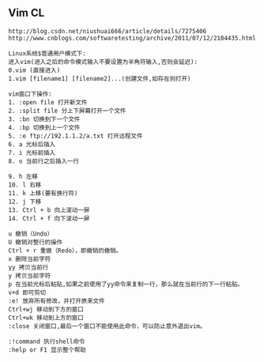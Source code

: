 ## Vim CL
    http://blog.csdn.net/niushuai666/article/details/7275406
    http://www.cnblogs.com/softwaretesting/archive/2011/07/12/2104435.html

    Linux系统$普通用户模式下:
    进入vim(进入之后的命令模式输入不要设置为半角符输入,否则会延迟):
    0.vim (直接进入)
    1.vim [filename1] [filename2]...(创建文件,如存在则打开)

    vim窗口下操作:
    1. :open file 打开新文件
    2. :split file 分上下屏幕打开一个文件
    3. :bn 切换到下一个文件
    4. :bp 切换到上一个文件
    5. :e ftp://192.1.1.2/a.txt 打开远程文件
    6. a 光标后插入
    7. i 光标前插入
    8. o 当前行之后插入一行

    9. h 左移
    10. l 右移
    11. k 上移(要有换行符)
    12. j 下移
    13. Ctrl + b 向上滚动一屏
    14. Ctrl + f 向下滚动一屏

    u 撤销（Undo）
    U 撤销对整行的操作
    Ctrl + r 重做（Redo），即撤销的撤销。
    x 删除当前字符
    yy 拷贝当前行
    y 拷贝当前字符
    p 在当前光标后粘贴,如果之前使用了yy命令来复制一行，那么就在当前行的下一行粘贴。
    v+d 即可剪切
    :e! 放弃所有修改，并打开原来文件
    Ctrl+wj 移动到下方的窗口
    Ctrl+wk 移动到上方的窗口
    :close 关闭窗口,最后一个窗口不能使用此命令，可以防止意外退出vim。

    :!command 执行shell命令
    :help or F1 显示整个帮助
